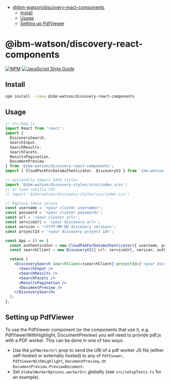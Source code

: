 <!-- START doctoc generated TOC please keep comment here to allow auto update -->
<!-- DON'T EDIT THIS SECTION, INSTEAD RE-RUN doctoc TO UPDATE -->

- [@ibm-watson/discovery-react-components](#ibm-watsondiscovery-react-components)
  - [Install](#install)
  - [Usage](#usage)
  - [Setting up PdfViewer](#setting-up-pdfviewer)

<!-- END doctoc generated TOC please keep comment here to allow auto update -->

# @ibm-watson/discovery-react-components

>

[![NPM](https://img.shields.io/npm/v/@ibm-watson/discovery-react-components)](https://www.npmjs.com/package/@ibm-watson/discovery-react-components) [![JavaScript Style Guide](https://img.shields.io/badge/code_style-standard-brightgreen.svg)](https://standardjs.com)

## Install

```bash
npm install --save @ibm-watson/discovery-react-components
```

## Usage

```jsx
// src/App.js
import React from 'react';
import {
  DiscoverySearch,
  SearchInput,
  SearchResults,
  SearchFacets,
  ResultsPagination,
  DocumentPreview
} from '@ibm-watson/discovery-react-components';
import { CloudPackForDataAuthenticator, DiscoveryV2 } from 'ibm-watson';

// optionally import SASS styles
import '@ibm-watson/discovery-styles/scss/index.scss';
// or load vanilla CSS
// import '@ibm-watson/discovery-styles/css/index.css';

// Replace these values
const username = '<your cluster username>';
const password = '<your cluster password>';
const url = '<your cluster url>';
const serviceUrl = '<your discovery url>';
const version = '<YYYY-MM-DD discovery version>';
const projectId = '<your discovery project id>';

const App = () => {
  const authenticator = new CloudPakForDataAuthenticator({ username, password, url });
  const searchClient = new DiscoveryV2({ url: serviceUrl, version, authenticator });

  return (
    <DiscoverySearch searchClient={searchClient} projectId={'<your discovery project id>'}>
      <SearchInput />
      <SearchResults />
      <SearchFacets />
      <ResultsPagination />
      <DocumentPreview />
    </DiscoverySearch>
  );
};
```

## Setting up PdfViewer

To use the PdfViewer component (or the components that use it, e.g. PdfViewerWithHighlight, DocumentPreview) you will need to provide pdf.js with a PDF worker. This can be done in one of two ways:

- Use the `pdfWorkerUrl` prop to send the URl of a pdf worker JS file (either self-hosted or externally hosted) to any of `PdfViewer`, `PdfViewerWithHighlight`, `DocumentPreview`, or `DocumentPreview.PreviewDocument`.
- Set `GlobalWorkerOptions.workerSrc` globally (see `src/setupTests.ts` for an example).
